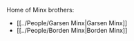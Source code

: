 Home of Minx brothers:
- [[../People/Garsen Minx|Garsen Minx]]
- [[../People/Borden Minx|Borden Minx]]
